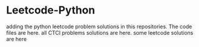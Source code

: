 # Leetcode-Python
adding the python leetcode problem solutions in this repositories. 
The code files are here.
all CTCI problems solutions are here.
some leetcode solutions are here
















































































































































































































































































































































































































































































































































































































































































































































































































